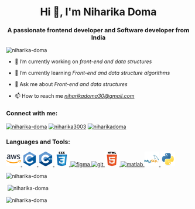 <h1 align="center">Hi 👋, I'm Niharika Doma</h1>
<h3 align="center">A passionate frontend developer and Software developer from India</h3>

<p align="left"> <img src="https://komarev.com/ghpvc/?username=niharika-doma&label=Profile%20views&color=0e75b6&style=flat" alt="niharika-doma" /> </p>

- 🔭 I’m currently working on *front-end and data structures*

- 🌱 I’m currently learning *Front-end and data structure algorithms*

- 💬 Ask me about *Front-end and data structures*

- 📫 How to reach me *niharikadoma30@gmail.com*

<h3 align="left">Connect with me:</h3>
<p align="left">
<a href="https://linkedin.com/in/niharika-doma" target="blank"><img align="center" src="https://raw.githubusercontent.com/rahuldkjain/github-profile-readme-generator/master/src/images/icons/Social/linked-in-alt.svg" alt="niharika-doma" height="30" width="40" /></a>
<a href="https://www.codechef.com/users/niharika3003" target="blank"><img align="center" src="https://cdn.jsdelivr.net/npm/simple-icons@3.1.0/icons/codechef.svg" alt="niharika3003" height="30" width="40" /></a>
<a href="https://www.leetcode.com/niharikadoma" target="blank"><img align="center" src="https://raw.githubusercontent.com/rahuldkjain/github-profile-readme-generator/master/src/images/icons/Social/leet-code.svg" alt="niharikadoma" height="30" width="40" /></a>
</p>

<h3 align="left">Languages and Tools:</h3>
<p align="left"> <a href="https://aws.amazon.com" target="_blank" rel="noreferrer"> <img src="https://raw.githubusercontent.com/devicons/devicon/master/icons/amazonwebservices/amazonwebservices-original-wordmark.svg" alt="aws" width="40" height="40"/> </a> <a href="https://www.cprogramming.com/" target="_blank" rel="noreferrer"> <img src="https://raw.githubusercontent.com/devicons/devicon/master/icons/c/c-original.svg" alt="c" width="40" height="40"/> </a> <a href="https://www.w3schools.com/cpp/" target="_blank" rel="noreferrer"> <img src="https://raw.githubusercontent.com/devicons/devicon/master/icons/cplusplus/cplusplus-original.svg" alt="cplusplus" width="40" height="40"/> </a> <a href="https://www.w3schools.com/css/" target="_blank" rel="noreferrer"> <img src="https://raw.githubusercontent.com/devicons/devicon/master/icons/css3/css3-original-wordmark.svg" alt="css3" width="40" height="40"/> </a> <a href="https://www.figma.com/" target="_blank" rel="noreferrer"> <img src="https://www.vectorlogo.zone/logos/figma/figma-icon.svg" alt="figma" width="40" height="40"/> </a> <a href="https://git-scm.com/" target="_blank" rel="noreferrer"> <img src="https://www.vectorlogo.zone/logos/git-scm/git-scm-icon.svg" alt="git" width="40" height="40"/> </a> <a href="https://www.w3.org/html/" target="_blank" rel="noreferrer"> <img src="https://raw.githubusercontent.com/devicons/devicon/master/icons/html5/html5-original-wordmark.svg" alt="html5" width="40" height="40"/> </a> <a href="https://www.mathworks.com/" target="_blank" rel="noreferrer"> <img src="https://upload.wikimedia.org/wikipedia/commons/2/21/Matlab_Logo.png" alt="matlab" width="40" height="40"/> </a> <a href="https://www.mysql.com/" target="_blank" rel="noreferrer"> <img src="https://raw.githubusercontent.com/devicons/devicon/master/icons/mysql/mysql-original-wordmark.svg" alt="mysql" width="40" height="40"/> </a> <a href="https://www.python.org" target="_blank" rel="noreferrer"> <img src="https://raw.githubusercontent.com/devicons/devicon/master/icons/python/python-original.svg" alt="python" width="40" height="40"/> </a> </p>

<p><img align="center" src="https://github-readme-stats.vercel.app/api/top-langs?username=niharika-doma&show_icons=true&locale=en&layout=compact" alt="niharika-doma" /></p>

<p>&nbsp;<img align="center" src="https://github-readme-stats.vercel.app/api?username=niharika-doma&show_icons=true&locale=en" alt="niharika-doma" /></p>

<p><img align="center" src="https://github-readme-streak-stats.herokuapp.com/?user=niharika-doma&" alt="niharika-doma" /></p>
